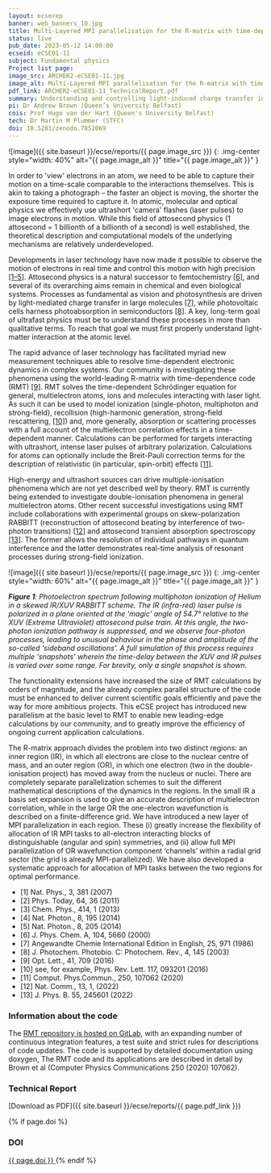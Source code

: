 ```yaml
---
layout: ecserep
banner: web_banners_10.jpg
title: Multi-Layered MPI parallelisation for the R-matrix with time-dependence code
status: live
pub_date: 2023-05-12 14:00:00
ecseid: eCSE01-11
subject: Fundamental physics
Project list page:
image_src: ARCHER2-eCSE01-11.jpg
image_alt: Multi-Layered MPI parallelisation for the R-matrix with time-dependence code
pdf_link: ARCHER2-eCSE01-11_TechnicalReport.pdf
summary: Understanding and controlling light-induced charge transfer in molecules promises societal benefits in the context of medicine (vision), biology (photosynthesis) and energy (solar cells). However, describing these processes requires the investigation of intricate, time-dependent electronic dynamics in complex systems.  Our research community develops and employs the R-matrix with time-dependence code (RMT) to study these phenomena, primarily in atoms at present. In this eCSE project, we have introduced new parallelism to RMT, facilitating cutting-edge calculations and enhancing the efficiency of ongoing applications. By enabling calculations for larger and more complex systems we approach the ultimate goal of understanding and controlling charge transfer in molecules with potential applications in medicine, biology and energy.
pi: Dr Andrew Brown (Queen’s University Belfast)
cois: Prof Hugo van der Hart (Queen's University Belfast)
tech: Dr Martin M Plummer (STFC) 
doi: 10.5281/zenodo.7852069 
---
```




![image]({{ site.baseurl }}/ecse/reports/{{ page.image_src }})
{: .img-center style="width: 40%" alt="{{ page.image_alt }}" title="{{ page.image_alt }}" }

 
In order to 'view' electrons in an atom, we need to be able to capture their motion on a time-scale comparable to the interactions themselves. This is akin to taking a photograph – the faster an object is moving, the shorter the exposure time required to capture it. In atomic, molecular and optical physics we effectively use ultrashort 'camera' flashes (laser pulses) to image electrons in motion. While this field of attosecond physics (1 attosecond = 1 billionth of a billionth of a second) is well established, the theoretical description and computational models of the underlying mechanisms are relatively underdeveloped.

Developments in laser technology have now made it possible to observe the motion of electrons in real time and control this motion with high precision [[1–5]](#1). Attosecond physics is a natural successor to femtochemistry [[6]](#6), and several of its overarching aims remain in chemical and even biological systems. Processes as fundamental as vision and photosynthesis are driven by light-mediated charge transfer in large molecules [[7]](#7), while photovoltaic cells harness photoabsorption in semiconductors [[8]](#8). A key, long-term goal of ultrafast physics must be to understand these processes in more than qualitative terms. To reach that goal we must first properly understand light-matter interaction at the atomic level.

The rapid advance of laser technology has facilitated myriad new measurement techniques able to resolve time-dependent electronic dynamics in complex systems. Our community is investigating these phenomena using the world-leading R-matrix with time-dependence code (RMT) [[9]](#9). RMT solves the time-dependent Schrödinger equation for general, multielectron atoms, ions and molecules interacting with laser light. As such it can be used to model ionization (single-photon, multiphoton and strong-field), recollision (high-harmonic generation, strong-field rescattering, [[10]](#10)) and, more generally, absorption or scattering processes with a full account of the multielectron correlation effects in a time-dependent manner. Calculations can be performed for targets interacting with ultrashort, intense laser pulses of arbitrary polarization. Calculations for atoms can optionally include the Breit-Pauli correction terms for the description of relativistic (in particular, spin-orbit) effects [[11]](#11).

High-energy and ultrashort sources can drive multiple-ionisation phenomena which are not yet described well by theory. RMT is currently being extended to investigate double-ionisation phenomena in general multielectron atoms. Other recent successful investigations using RMT include collaborations with experimental groups on skew-polarization RABBITT (reconstruction of attosecond beating by interference of two-photon transitions) [[12]](#12) and attosecond transient absorption spectroscopy [[13]](#13). The former allows the resolution of individual pathways in quantum interference and the latter demonstrates real-time analysis of resonant processes during strong-field ionization.



![image]({{ site.baseurl }}/ecse/reports/{{ page.image_src }})
{: .img-center style="width: 60%" alt="{{ page.image_alt }}" title="{{ page.image_alt }}" }

<p><i><b>Figure 1</b>: Photoelectron spectrum following multiphoton ionization of Helium in a skewed IR/XUV RABBITT scheme. The IR (infra-red) laser pulse is polarized in a plane oriented at the 'magic' angle of 54.7° relative to the XUV (Extreme Ultraviolet) attosecond pulse train. At this angle, the two-photon ionization pathway is suppressed, and we observe four-photon processes, leading to unusual behaviour in the phase and amplitude of the so-called ‘sideband oscillations’. A full simulation of this process requires multiple ‘snapshots’ wherein the time-delay between the XUV and IR pulses is varied over some range. For brevity, only a single snapshot is shown.</i></p>

The functionality extensions have increased the size of RMT calculations by orders of magnitude, and the already complex parallel structure of the code must be enhanced to deliver current scientific goals efficiently and pave the way for more ambitious projects. This eCSE project has introduced new parallelism at the basic level to RMT to enable new leading-edge calculations by our community, and to greatly improve the efficiency of ongoing current application calculations.

The R-matrix approach divides the problem into two distinct regions: an inner region (IR), in which all electrons are close to the nuclear centre of mass, and an outer region (OR), in which one electron (two in the double-ionisation project) has moved away from the nucleus or nuclei. There are completely separate parallelization schemes to suit the different mathematical descriptions of the dynamics in the regions. In the small IR a basis set expansion is used to give an accurate description of multielectron correlation, while in the large OR the one-electron wavefunction is described on a finite-difference grid. We have introduced a new layer of MPI parallelization in each region. These (i) greatly increase the flexibility of allocation of IR MPI tasks to all-electron interacting blocks of distinguishable (angular and spin) symmetries, and (ii) allow full MPI parallelization of OR wavefunction component ‘channels’ within a radial grid sector (the grid is already MPI-parallelized). We have also developed a systematic approach for allocation of MPI tasks between the two regions for optimal performance. 

- [<a name="1">1</a>] Nat. Phys., 3, 381 (2007)
- [<a name="2">2</a>] Phys. Today, 64, 36 (2011)
- [<a name="3">3</a>] Chem. Phys., 414, 1 (2013)
- [<a name="4">4</a>] Nat. Photon., 8, 195 (2014)
- [<a name="5">5</a>] Nat. Photon., 8, 205 (2014)
- [<a name="6">6</a>] J. Phys. Chem. A, 104, 5660 (2000)
- [<a name="7">7</a>] Angewandte Chemie International Edition in English, 25, 971 (1986)
- [<a name="8">8</a>] J. Photochem. Photobio. C: Photochem. Rev., 4, 145 (2003)
- [<a name="9">9</a>] Opt. Lett., 41, 709 (2016)
- [<a name="10">10</a>] see, for example, Phys. Rev. Lett. 117, 093201 (2016)
- [<a name="11">11</a>] Comput. Phys.Commun., 250, 107062 (2020)  
- [<a name="12">12</a>] Nat. Comm., 13, 1, (2022)
- [<a name="13">13</a>] J. Phys. B. 55, 245601 (2022)



### Information about the code

The [RMT repository is hosted on GitLab,](https://gitlab.com/Uk-amor/RMT/rmt) with an expanding number of continuous integration features, a test suite and strict rules for descriptions of code updates. The code is supported by detailed documentation using doxygen, The RMT code and its applications are described in detail by Brown et al (Computer Physics Communications 250 (2020) 107062). 


### Technical Report

[Download as PDF]({{ site.baseurl }}/ecse/reports/{{ page.pdf_link }})



{% if page.doi  %}
### DOI
  <a href="https://doi.org/{{ page.doi }}">
     {{ page.doi }}
  </a>
{% endif %}
